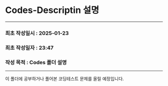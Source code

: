 # Codes-Descriptin 설명

---
### 최초 작성일시 : 2025-01-23
### 최초 작성일자 : 23:47
### 작성 목적 : Codes 폴더 설명

---

이 폴더에 공부하거나 풀어본 코딩테스트 문제를 올릴 예정입니다.